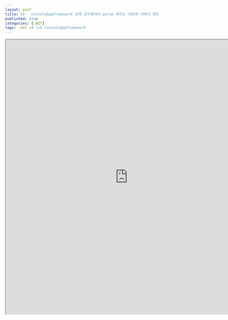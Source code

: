 ```yaml
---
layout: post
title: C# - ConsoleAppFramework 입력 문자열에서 parse 해주는 타입에 대해서 확인
published: true
categories: [.NET]
tags: .net c# lib ConsoleAppFramework
---  
```

<iframe width="800" height="900" src="https://docs.google.com/document/d/e/2PACX-1vTcYEaQoYHo4yaKOZnAFJOLOmz1ZECrwSUO7Vr8NV5yUq7dH2JnDZHYIulJbUH80r1r0VKcCuexjOaw/pub?embedded=true"></iframe>     
  
   